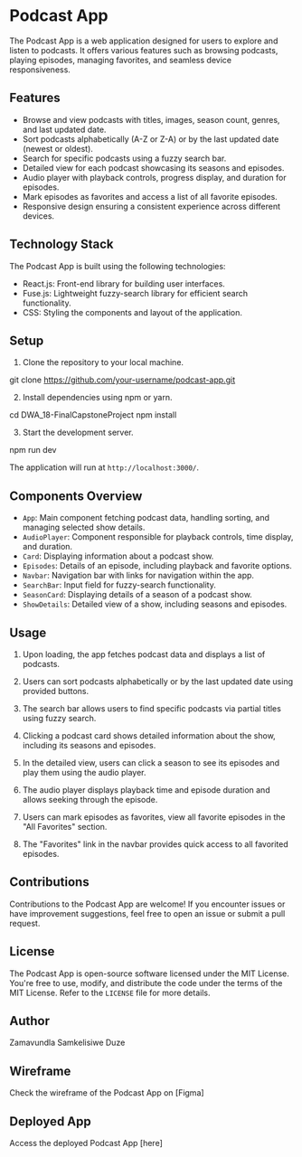 # Podcast App

The Podcast App is a web application designed for users to explore and listen to podcasts. It offers various features such as browsing podcasts, playing episodes, managing favorites, and seamless device responsiveness.

## Features

- Browse and view podcasts with titles, images, season count, genres, and last updated date.
- Sort podcasts alphabetically (A-Z or Z-A) or by the last updated date (newest or oldest).
- Search for specific podcasts using a fuzzy search bar.
- Detailed view for each podcast showcasing its seasons and episodes.
- Audio player with playback controls, progress display, and duration for episodes.
- Mark episodes as favorites and access a list of all favorite episodes.
- Responsive design ensuring a consistent experience across different devices.

## Technology Stack

The Podcast App is built using the following technologies:

- React.js: Front-end library for building user interfaces.
- Fuse.js: Lightweight fuzzy-search library for efficient search functionality.
- CSS: Styling the components and layout of the application.

## Setup

1. Clone the repository to your local machine.

git clone https://github.com/your-username/podcast-app.git

2. Install dependencies using npm or yarn.

cd DWA_18-FinalCapstoneProject
npm install

3. Start the development server.

npm run dev

The application will run at `http://localhost:3000/`.

## Components Overview

- `App`: Main component fetching podcast data, handling sorting, and managing selected show details.
- `AudioPlayer`: Component responsible for playback controls, time display, and duration.
- `Card`: Displaying information about a podcast show.
- `Episodes`: Details of an episode, including playback and favorite options.
- `Navbar`: Navigation bar with links for navigation within the app.
- `SearchBar`: Input field for fuzzy-search functionality.
- `SeasonCard`: Displaying details of a season of a podcast show.
- `ShowDetails`: Detailed view of a show, including seasons and episodes.

## Usage

1. Upon loading, the app fetches podcast data and displays a list of podcasts.

2. Users can sort podcasts alphabetically or by the last updated date using provided buttons.

3. The search bar allows users to find specific podcasts via partial titles using fuzzy search.

4. Clicking a podcast card shows detailed information about the show, including its seasons and episodes.

5. In the detailed view, users can click a season to see its episodes and play them using the audio player.

6. The audio player displays playback time and episode duration and allows seeking through the episode.

7. Users can mark episodes as favorites, view all favorite episodes in the "All Favorites" section.

8. The "Favorites" link in the navbar provides quick access to all favorited episodes.

## Contributions

Contributions to the Podcast App are welcome! If you encounter issues or have improvement suggestions, feel free to open an issue or submit a pull request.

## License

The Podcast App is open-source software licensed under the MIT License. You're free to use, modify, and distribute the code under the terms of the MIT License. Refer to the `LICENSE` file for more details.

## Author

Zamavundla Samkelisiwe Duze

## Wireframe

Check the wireframe of the Podcast App on [Figma]

## Deployed App

Access the deployed Podcast App [here]